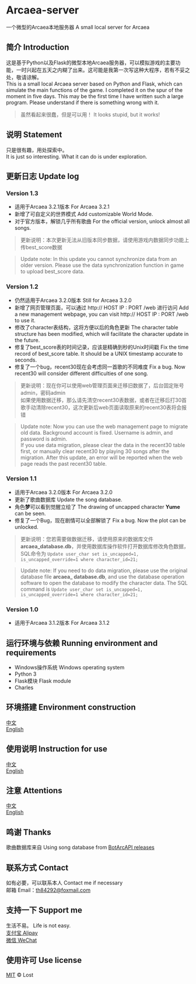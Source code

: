 # Arcaea-server
一个微型的Arcaea本地服务器  A small local server for Arcaea

## 简介 Introduction
这是基于Python以及Flask的微型本地Arcaea服务器，可以模拟游戏的主要功能，一时兴起在五天之内糊了出来。这可能是我第一次写这种大程序，若有不妥之处，敬请谅解。  
This is a small local Arcaea server based on Python and Flask, which can simulate the main functions of the game. I completed it on the spur of the moment in five days. This may be the first time I have written such a large program. Please understand if there is something wrong with it.
> 虽然看起来很蠢，但是可以用！
> It looks stupid, but it works!

## 说明 Statement
只是很有趣，用处探索中。  
It is just so interesting. What it can do is under exploration.

## 更新日志 Update log
### Version 1.3
- 适用于Arcaea 3.2.1版本 For Arcaea 3.2.1
- 新增了可自定义的世界模式 Add customizable World Mode.
- 对于官方版本，解锁几乎所有歌曲 For the official version, unlock almost all songs.

> 更新说明：本次更新无法从旧版本同步数据，请使用游戏内数据同步功能上传best_score数据

> Update note: In this update you cannot synchronize data from an older version. Please use the data synchronization function in game to upload best_score data.

### Version 1.2
- 仍然适用于Arcaea 3.2.0版本 Still for Arcaea 3.2.0
- 新增了网页管理页面，可以通过 http:// HOST IP : PORT /web 进行访问 Add a new management webpage, you can visit http:// HOST IP : PORT /web to use it.
- 修改了character表结构，这将方便以后的角色更新 The character table structure has been modified, which will facilitate the character update in the future.
- 修复了best_score表的时间记录，应该是精确到秒的Unix时间戳 Fix the time record of best_score table. It should be a UNIX timestamp accurate to seconds.
- 修复了一个bug，recent30现在会考虑同一首歌的不同难度 Fix a bug. Now recent30 will consider different difficulties of one song.
> 更新说明：现在你可以使用web管理页面来迁移旧数据了，后台固定账号admin，密码admin  
> 如果使用数据迁移，那么请先清空recent30表数据，或者在迁移后打30首歌手动清除recent30，这次更新后web页面读取原来的recent30表将会报错

> Update note: Now you can use the web management page to migrate old data. Background account is fixed. Username is admin, and password is admin.  
> If you use data migration, please clear the data in the recent30 table first, or manually clear recent30 by playing 30 songs after the migration. After this update, an error will be reported when the web page reads the past recent30 table.

### Version 1.1
- 适用于Arcaea 3.2.0版本 For Arcaea 3.2.0
- 更新了歌曲数据库 Update the song database.
- 角色**梦**可以看到觉醒立绘了 The drawing of uncapped character **Yume** can be seen.
- 修复了一个Bug，现在剧情可以全部解锁了 Fix a bug. Now the plot can be unlocked.
> 更新说明：您若需要做数据迁移，请使用原来的数据库文件**arcaea_database.db**，并使用数据库操作软件打开数据库修改角色数据，SQL命令为
> `Update user_char set is_uncapped=1, is_uncapped_override=1 where character_id=21;`  

> Update note: If you need to do data migration, please use the original database file **arcaea_ database.db**, and use the database operation software to open the database to modify the character data. The SQL command is
> `Update user_char set is_uncapped=1, is_uncapped_override=1 where character_id=21;`

### Version 1.0
- 适用于Arcaea 3.1.2版本 For Arcaea 3.1.2

## 运行环境与依赖 Running environment and requirements
- Windows操作系统 Windows operating system
- Python 3
- Flask模块 Flask module
- Charles

## 环境搭建 Environment construction
[中文](https://github.com/Lost-MSth/Arcaea-server/wiki/%E7%8E%AF%E5%A2%83%E6%90%AD%E5%BB%BA)  
[English](https://github.com/Lost-MSth/Arcaea-server/wiki/Environment-construction)

## 使用说明 Instruction for use
[中文](https://github.com/Lost-MSth/Arcaea-server/wiki/%E4%BD%BF%E7%94%A8%E8%AF%B4%E6%98%8E)  
[English](https://github.com/Lost-MSth/Arcaea-server/wiki/Instruction-for-use)

## 注意 Attentions
[中文](https://github.com/Lost-MSth/Arcaea-server/wiki/%E6%B3%A8%E6%84%8F)  
[English](https://github.com/Lost-MSth/Arcaea-server/wiki/Attentions)

## 鸣谢 Thanks
歌曲数据库来自 Using song database from
[BotArcAPI releases](https://github.com/TheSnowfield/BotArcAPI/releases)

## 联系方式 Contact
如有必要，可以联系本人 Contact me if necessary  
邮箱 Email：th84292@foxmail.com

## 支持一下 Support me
生活不易。 Life is not easy.  
[支付宝 Alipay](https://github.com/Lost-MSth/Arcaea-server/blob/master/pic/Alipay.jpg)  
[微信 WeChat](https://github.com/Lost-MSth/Arcaea-server/blob/master/pic/WeChat.png)

## 使用许可 Use license
[MIT](LICENSE) © Lost
